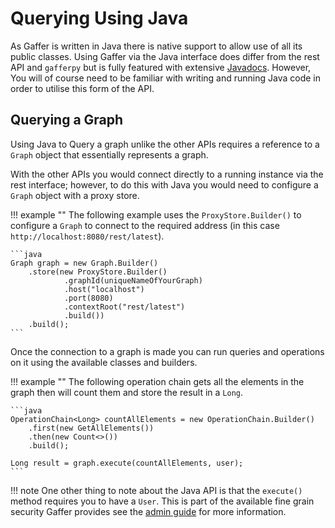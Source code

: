 # Querying Using Java

As Gaffer is written in Java there is native support to allow use of all its
public classes. Using Gaffer via the Java interface does differ from the rest
API and `gafferpy` but is fully featured with extensive
[Javadocs](https://gchq.github.io/Gaffer/overview-summary.html). However, You
will of course need to be familiar with writing and running Java code in order
to utilise this form of the API.

## Querying a Graph

Using Java to Query a graph unlike the other APIs requires a reference to a
`Graph` object that essentially represents a graph.

With the other APIs you would connect directly to a running instance via the
rest interface; however, to do this with Java you would need to configure a
`Graph` object with a proxy store.

!!! example ""
    The following example uses the `ProxyStore.Builder()` to configure a `Graph`
    to connect to the required address (in this case
    `http://localhost:8080/rest/latest`).

    ```java
    Graph graph = new Graph.Builder()
        .store(new ProxyStore.Builder()
                .graphId(uniqueNameOfYourGraph)
                .host("localhost")
                .port(8080)
                .contextRoot("rest/latest")
                .build())
        .build();
    ```

Once the connection to a graph is made you can run queries and operations on
it using the available classes and builders.

!!! example ""
    The following operation chain gets all the elements in the graph then will
    count them and store the result in a `Long`.

    ```java
    OperationChain<Long> countAllElements = new OperationChain.Builder()
        .first(new GetAllElements())
        .then(new Count<>())
        .build();

    Long result = graph.execute(countAllElements, user);
    ```

!!! note
    One other thing to note about the Java API is that the `execute()` method
    requires you to have a `User`. This is part of the available fine grain
    security Gaffer provides see the [admin guide](../../../../administration-guide/security/security-guide.md)
    for more information.
